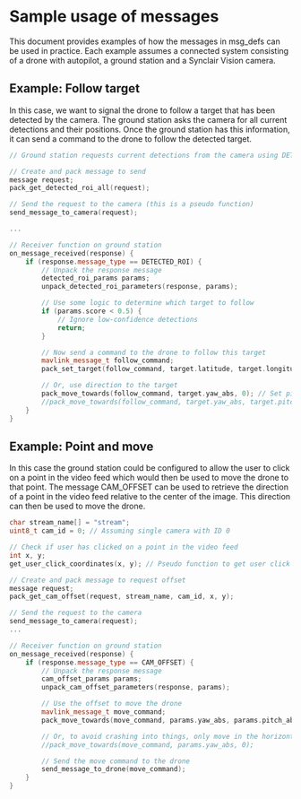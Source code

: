 # Sample usage of messages
This document provides examples of how the messages in msg_defs can be used in practice. Each example assumes a connected system consisting of a drone with autopilot, a ground station and a Synclair Vision camera.

## Example: Follow target
In this case, we want to signal the drone to follow a target that has been detected by the camera. The ground station asks the camera for all current detections and their positions. Once the ground station has this information, it can send a command to the drone to follow the detected target.

```cpp
// Ground station requests current detections from the camera using DETECTED_ROI

// Create and pack message to send
message request;
pack_get_detected_roi_all(request);

// Send the request to the camera (this is a pseudo function)
send_message_to_camera(request);

...

// Receiver function on ground station
on_message_received(response) {
    if (response.message_type == DETECTED_ROI) {
        // Unpack the response message
        detected_roi_params params;
        unpack_detected_roi_parameters(response, params);

        // Use some logic to determine which target to follow
        if (params.score < 0.5) {
            // Ignore low-confidence detections
            return;
        }

        // Now send a command to the drone to follow this target
        mavlink_message_t follow_command;
        pack_set_target(follow_command, target.latitude, target.longitude, target.altitude);

        // Or, use direction to the target
        pack_move_towards(follow_command, target.yaw_abs, 0); // Set pitch to 0 for horizontal movement
        //pack_move_towards(follow_command, target.yaw_abs, target.pitch_abs); // Fly directly towards the target >:)
    }
}
```

## Example: Point and move
In this case the ground station could be configured to allow the user to click on a point in the video feed which would then be used to move the drone to that point. The message CAM_OFFSET can be used to retrieve the direction of a point in the video feed relative to the center of the image. This direction can then be used to move the drone.

```cpp
char stream_name[] = "stream";
uint8_t cam_id = 0; // Assuming single camera with ID 0

// Check if user has clicked on a point in the video feed
int x, y;
get_user_click_coordinates(x, y); // Pseudo function to get user click coordinates

// Create and pack message to request offset
message request;
pack_get_cam_offset(request, stream_name, cam_id, x, y);

// Send the request to the camera
send_message_to_camera(request);
...

// Receiver function on ground station
on_message_received(response) {
    if (response.message_type == CAM_OFFSET) {
        // Unpack the response message
        cam_offset_params params;
        unpack_cam_offset_parameters(response, params);

        // Use the offset to move the drone
        mavlink_message_t move_command;
        pack_move_towards(move_command, params.yaw_abs, params.pitch_abs);

        // Or, to avoid crashing into things, only move in the horizontal plane
        //pack_move_towards(move_command, params.yaw_abs, 0);

        // Send the move command to the drone
        send_message_to_drone(move_command);
    }
}
```